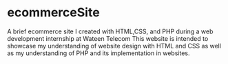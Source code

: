 # ecommerceSite
A brief ecommerce site I created with HTML,CSS, and PHP during a web development internship at Wateen Telecom
This website is intended to showcase my understanding of website design with HTML and CSS as well as my understanding of PHP and its implementation in websites.
